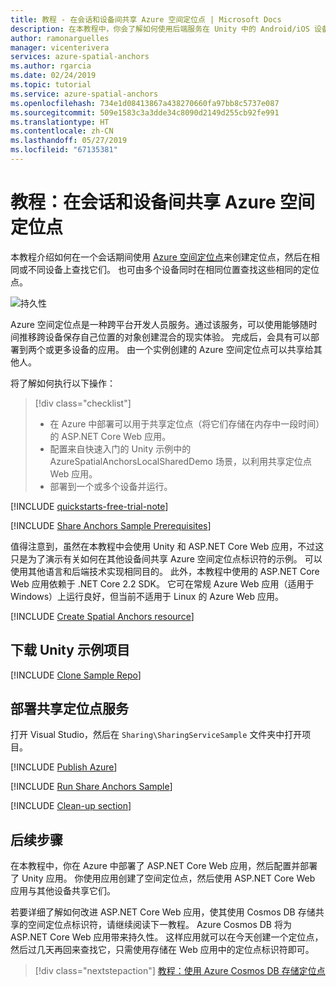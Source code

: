 ```yaml
---
title: 教程 - 在会话和设备间共享 Azure 空间定位点 | Microsoft Docs
description: 在本教程中，你会了解如何使用后端服务在 Unity 中的 Android/iOS 设备之间共享 Azure 空间定位点标识符。
author: ramonarguelles
manager: vicenterivera
services: azure-spatial-anchors
ms.author: rgarcia
ms.date: 02/24/2019
ms.topic: tutorial
ms.service: azure-spatial-anchors
ms.openlocfilehash: 734e1d08413867a438270660fa97bb8c5737e087
ms.sourcegitcommit: 509e1583c3a3dde34c8090d2149d255cb92fe991
ms.translationtype: HT
ms.contentlocale: zh-CN
ms.lasthandoff: 05/27/2019
ms.locfileid: "67135381"
---
```

# <a name="tutorial-share-azure-spatial-anchors-across-sessions-and-devices"></a>教程：在会话和设备间共享 Azure 空间定位点

本教程介绍如何在一个会话期间使用 [Azure 空间定位点](../overview.md)来创建定位点，然后在相同或不同设备上查找它们。 也可由多个设备同时在相同位置查找这些相同的定位点。

![持久性](./media/persistence.gif)

Azure 空间定位点是一种跨平台开发人员服务。通过该服务，可以使用能够随时间推移跨设备保存自己位置的对象创建混合的现实体验。 完成后，会具有可以部署到两个或更多设备的应用。 由一个实例创建的 Azure 空间定位点可以共享给其他人。

将了解如何执行以下操作：

> [!div class="checklist"]
> * 在 Azure 中部署可以用于共享定位点（将它们存储在内存中一段时间）的 ASP.NET Core Web 应用。
> * 配置来自快速入门的 Unity 示例中的 AzureSpatialAnchorsLocalSharedDemo 场景，以利用共享定位点 Web 应用。
> * 部署到一个或多个设备并运行。

[!INCLUDE [quickstarts-free-trial-note](../../../includes/quickstarts-free-trial-note.md)]

[!INCLUDE [Share Anchors Sample Prerequisites](../../../includes/spatial-anchors-share-sample-prereqs.md)]

值得注意到，虽然在本教程中会使用 Unity 和 ASP.NET Core Web 应用，不过这只是为了演示有关如何在其他设备间共享 Azure 空间定位点标识符的示例。 可以使用其他语言和后端技术实现相同目的。 此外，本教程中使用的 ASP.NET Core Web 应用依赖于 .NET Core 2.2 SDK。 它可在常规 Azure Web 应用（适用于 Windows）上运行良好，但当前不适用于 Linux 的 Azure Web 应用。

[!INCLUDE [Create Spatial Anchors resource](../../../includes/spatial-anchors-get-started-create-resource.md)]

## <a name="download-the-unity-sample-project"></a>下载 Unity 示例项目

[!INCLUDE [Clone Sample Repo](../../../includes/spatial-anchors-clone-sample-repository.md)]

## <a name="deploy-your-sharing-anchors-service"></a>部署共享定位点服务

打开 Visual Studio，然后在 `Sharing\SharingServiceSample` 文件夹中打开项目。

[!INCLUDE [Publish Azure](../../../includes/spatial-anchors-publish-azure.md)]

[!INCLUDE [Run Share Anchors Sample](../../../includes/spatial-anchors-run-share-sample.md)]

[!INCLUDE [Clean-up section](../../../includes/clean-up-section-portal.md)]

## <a name="next-steps"></a>后续步骤

在本教程中，你在 Azure 中部署了 ASP.NET Core Web 应用，然后配置并部署了 Unity 应用。 你使用应用创建了空间定位点，然后使用 ASP.NET Core Web 应用与其他设备共享它们。

若要详细了解如何改进 ASP.NET Core Web 应用，使其使用 Cosmos DB 存储共享的空间定位点标识符，请继续阅读下一教程。 Azure Cosmos DB 将为 ASP.NET Core Web 应用带来持久性。 这样应用就可以在今天创建一个定位点，然后过几天再回来查找它，只需使用存储在 Web 应用中的定位点标识符即可。

> [!div class="nextstepaction"]
> [教程：使用 Azure Cosmos DB 存储定位点](./tutorial-use-cosmos-db-to-store-anchors.md)
